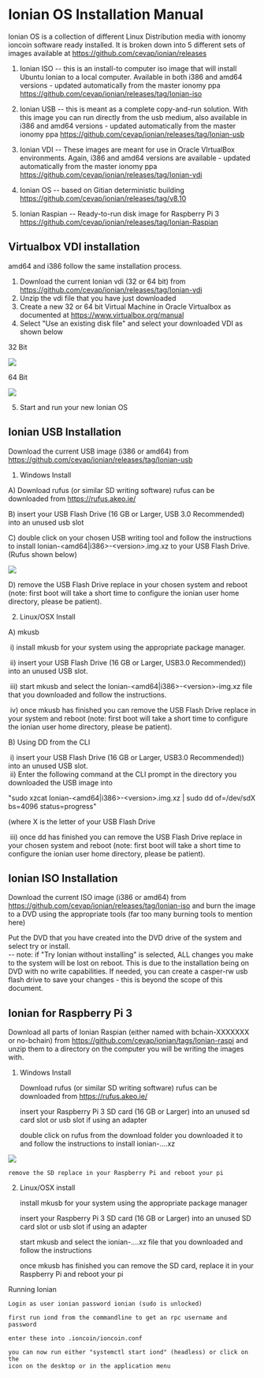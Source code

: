 Ionian OS Installation Manual
=============================

Ionian OS is a collection of different Linux Distribution media with ionomy ioncoin software ready installed. It is broken down into 5 different sets of images available at https://github.com/cevap/ionian/releases

1) Ionian ISO -- this is an install-to computer iso image that will install Ubuntu Ionian to a local computer. Available in both i386 and amd64 versions - updated automatically from the master ionomy ppa https://github.com/cevap/ionian/releases/tag/Ionian-iso

2) Ionian USB -- this is meant as a complete copy-and-run solution. With this image you can run directly from the usb medium, also available in i386 and amd64 versions - updated automatically from the master ionomy ppa https://github.com/cevap/ionian/releases/tag/Ionian-usb

3) Ionian VDI -- These images are meant for use in Oracle VIrtualBox environments. Again, i386 and amd64 versions are available - updated automatically from the master ionomy ppa https://github.com/cevap/ionian/releases/tag/Ionian-vdi

4) Ionian OS -- based on Gitian deterministic building https://github.com/cevap/ionian/releases/tag/v8.10

5) Ionian Raspian -- Ready-to-run disk image for Raspberry Pi 3 https://github.com/cevap/ionian/releases/tag/Ionian-Raspian


Virtualbox VDI installation
---------------------------
amd64 and i386 follow the same installation process.  
1) Download the current Ionian vdi (32 or 64 bit) from https://github.com/cevap/ionian/releases/tag/Ionian-vdi
2) Unzip the vdi file that you have just downloaded  
3) Create a new 32 or 64 bit Virtual Machine in Oracle Virtualbox as documented at https://www.virtualbox.org/manual   
4) Select "Use an existing disk file" and select your downloaded VDI as shown below  
  
32 Bit  

![](ionian-doc-images/create_32_bit.png)  
  
  64 Bit  

![](ionian-doc-images/create_64_bit.png)
  
 5) Start and run your new Ionian OS
  
Ionian USB Installation
-----------------------
Download the current USB image (i386 or amd64) from https://github.com/cevap/ionian/releases/tag/Ionian-usb

1) Windows Install

A) Download rufus (or similar SD writing software) rufus can be downloaded from
  https://rufus.akeo.ie/

B) insert your USB Flash Drive (16 GB or Larger, USB 3.0 Recommended) into an
  unused usb slot

C) double click on your chosen USB writing tool and follow the instructions to install Ionian-&lt;amd64|i386&gt;-&lt;version&gt;.img.xz to your USB Flash Drive.  
(Rufus shown below)    

![](ionian-doc-images/rufus.png)
  
  
  

D) remove the USB Flash Drive replace in your chosen system and reboot (note: first boot will take a short time to configure the ionian user home directory, please be patient).  
 

2) Linux/OSX Install   
 
A) mkusb  

&nbsp;i) install mkusb for your system using the appropriate package manager.

&nbsp;ii) insert your USB Flash Drive (16 GB or Larger, USB3.0 Recommended)) into an
  unused USB slot.  
  
&nbsp;iii) start mkusb and select the Ionian-<amd64|i386\>-<version\>-img.xz file that you downloaded and follow the instructions.

&nbsp;iv) once mkusb has finished you can remove the USB Flash Drive replace in your system and reboot (note: first boot will take a short time to configure the ionian user home directory, please be patient).  
   
B) Using DD from the CLI  

&nbsp;i) insert your USB Flash Drive (16 GB or Larger, USB3.0 Recommended)) into an
  unused USB slot.  
&nbsp;ii) Enter the following command at the CLI prompt in the directory you downloaded the USB image into 
 
"sudo xzcat Ionian-<amd64|i386\>-<version\>.img.xz  | sudo dd of=/dev/sdX bs=4096 status=progress"  

(where X is the letter of your USB Flash Drive  

&nbsp;iii) once dd has finished you can remove the USB Flash Drive replace in your chosen system and reboot (note: first boot will take a short time to configure the ionian user home directory, please be patient).  

Ionian ISO Installation
---------------------- 

Download the current ISO image (i386 or amd64) from https://github.com/cevap/ionian/releases/tag/Ionian-iso and burn the image to a DVD using the appropriate tools (far too many burning tools to mention here)    

Put the DVD that you have created into the DVD drive of the system and select try or install.  
-- note: if "Try Ionian without installing" is selected, ALL changes you make to the system will be lost on reboot.  This is due to the installation being on DVD with no write capabilities.  If needed, you can create a casper-rw usb flash drive to save your changes - this is beyond the scope of this document. 


Ionian for Raspberry Pi 3
-------------------------

Download all parts of Ionian Raspian (either named with bchain-XXXXXXX or no-bchain) from https://github.com/cevap/ionian/tags/Ionian-raspi and unzip them to a directory on the computer you will be writing the images with.

1) Windows Install

    Download rufus (or similar SD writing software) rufus can be downloaded from
    https://rufus.akeo.ie/

    insert your Raspberry Pi 3 SD card (16 GB or Larger) into an
    unused sd card slot or usb slot if using an adapter

    double click on rufus from the download folder you downloaded it to
    and follow the instructions to install ionian-....xz

![](ionian-doc-images/rufus.png)

    remove the SD replace in your Raspberry Pi and reboot your pi

2) Linux/OSX install

    install mkusb for your system using the appropriate package manager

    insert your Raspberry Pi 3 SD card (16 GB or Larger) into an
    unused SD card slot or usb slot if using an adapter

    start mkusb and select the ionian-....xz file that you downloaded
    and follow the instructions

    once mkusb has finished you can remove the SD card, replace it in your
    Raspberry Pi and reboot your pi

Running Ionian

    Login as user ionian password ionian (sudo is unlocked)

    first run iond from the commandline to get an rpc username and password

    enter these into .ioncoin/ioncoin.conf

    you can now run either "systemctl start iond" (headless) or click on the
    icon on the desktop or in the application menu

